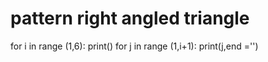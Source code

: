 # pattern  right angled triangle
for i in range (1,6):
    print()
    for j in range (1,i+1):
        print(j,end ='')
